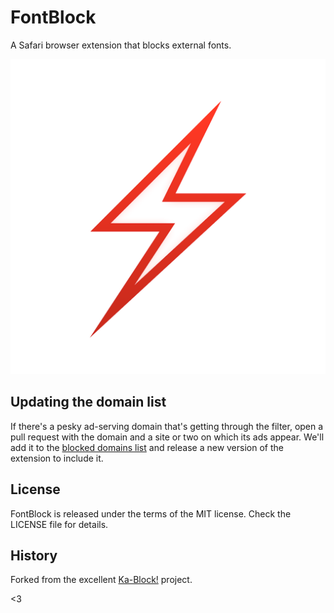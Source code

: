 # FontBlock

A Safari browser extension that blocks external fonts.

![FontBlock](/FontBlock.safariextension/Icon.png)

## Updating the domain list

If there's a pesky ad-serving domain that's getting through the filter, open
a pull request with the domain and a site or two on which its ads appear. We'll
add it to the [blocked domains list](/FontBlock.safariextension/blockerList.json)
and release a new version of the extension to include it.

## License

FontBlock is released under the terms of the MIT license. Check the LICENSE
file for details.

## History

Forked from the excellent [Ka-Block!](https://github.com/dgraham/Ka-Block) project.

<3

[macos]: https://itunes.apple.com/us/app/ka-block/id1335413823?mt=12
[ios]: https://geo.itunes.apple.com/us/app/ka-block!/id1037173557?mt=8
